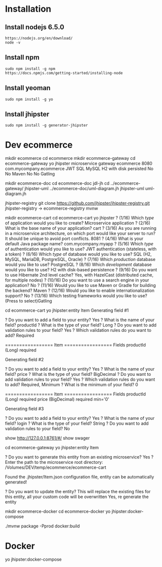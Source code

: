 # Installation
## Install nodejs 6.5.0
	https://nodejs.org/en/download/
    node -v
## Install npm
    sudo npm install -g npm
    https://docs.npmjs.com/getting-started/installing-node
## Install yeoman
	sudo npm install -g yo
## Install jhipster
    sudo npm install -g generator-jhipster
    
# Dev ecommerce
mkdir ecommerce
cd ecommerce
mkdir ecommerce-gateway
cd ecommerce-gateway
yo jhipster
	microservice gateway
	ecommerce
	8080
	com.mycompany.ecommerce
	JWT
	SQL
	MySQL
	H2 with disk persisted
	No
	No
	Maven
	No
	No
	Gatling
	
mkdir ecommerce-doc
cd ecommerce-doc
	jdl-jh
cd ../ecommerce-gateway/
jhipster-uml ../ecommerce-doc/uml-diagram.jh 
	jhipster-uml uml-diagram.jh
	
jhipster-registry
git clone https://github.com/jhipster/jhipster-registry.git
jhipster-registry -> ecommerce-registry
mvnw

mkdir ecommerce-cart
cd ecommerce-cart
yo jhipster
? (1/16) Which *type* of application would you like to create? Microservice application
? (2/16) What is the base name of your application? cart
? (3/16) As you are running in a microservice architecture, on which port would like your server to run? It should be unique to avoid port conflicts. 8081
? (4/16) What is your default Java package name? com.mycompany.myapp
? (5/16) Which *type* of authentication would you like to use? JWT authentication (stateless, with a token)
? (6/16) Which *type* of database would you like to use? SQL (H2, MySQL, MariaDB, PostgreSQL, Oracle)
? (7/16) Which *production* database would you like to use? PostgreSQL
? (8/16) Which *development* database would you like to use? H2 with disk-based persistence
? (9/16) Do you want to use Hibernate 2nd level cache? Yes, with HazelCast (distributed cache, for multiple nodes)
? (10/16) Do you want to use a search engine in your application? No
? (11/16) Would you like to use Maven or Gradle for building the backend? Maven
? (12/16) Would you like to enable internationalization support? No
? (13/16) Which testing frameworks would you like to use? (Press <space> to select)Gatling

cd ecommerce-cart
yo jhipster:entity Item
Generating field #1

? Do you want to add a field to your entity? Yes
? What is the name of your field? productId
? What is the type of your field? Long
? Do you want to add validation rules to your field? Yes
? Which validation rules do you want to add? Required

================= Item =================
Fields
productId (Long) required 


Generating field #2

? Do you want to add a field to your entity? Yes
? What is the name of your field? price
? What is the type of your field? BigDecimal
? Do you want to add validation rules to your field? Yes
? Which validation rules do you want to add? Required, Minimum
? What is the minimum of your field? 0

================= Item =================
Fields
productId (Long) required 
price (BigDecimal) required min='0' 


Generating field #3

? Do you want to add a field to your entity? Yes
? What is the name of your field? login
? What is the type of your field? String
? Do you want to add validation rules to your field? No


show http://127.0.0.1:8761/#/
show swager

cd ecommerce-gateway
yo jhipster:entity Item

? Do you want to generate this entity from an existing microservice? Yes
? Enter the path to the microservice root directory: /Volumes/DEV/temp/ecommerce/ecommerce-cart

Found the .jhipster/Item.json configuration file, entity can be automatically generated!

? Do you want to update the entity? This will replace the existing files for this entity, all your custom code will be overwritten Yes, re generate the entity

mkdir ecommerce-docker
cd ecommerce-docker
yo jhipster:docker-compose

./mvnw package -Pprod docker:build


# Docker
  yo jhipster:docker-compose
